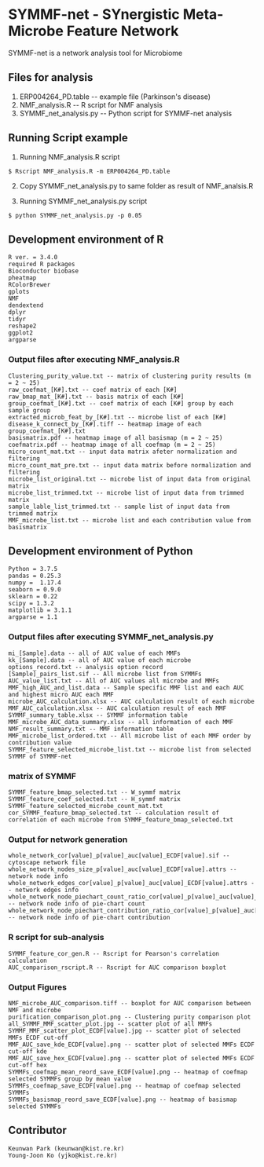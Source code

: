 # SYMMF-net - SYnergistic Meta-Microbe Feature Network
SYMMF-net is a network analysis tool for Microbiome 


## Files for analysis

1. ERP004264_PD.table -- example file (Parkinson's disease)
2. NMF_analysis.R -- R script for NMF analysis
3. SYMMF_net_analysis.py -- Python script for SYMMF-net analysis

## Running Script example

1. Running NMF_analysis.R script

  ```
  $ Rscript NMF_analysis.R -m ERP004264_PD.table
  ```
  
2. Copy SYMMF_net_analysis.py to same folder as result of NMF_analsis.R

3. Running SYMMF_net_analysis.py script
  
  ```
  $ python SYMMF_net_analysis.py -p 0.05
  ```

## Development environment of R
  ```
  R ver. = 3.4.0
  required R packages
  Bioconductor biobase
  pheatmap
  RColorBrewer
  gplots
  NMF
  dendextend
  dplyr
  tidyr
  reshape2
  ggplot2
  argparse
  ```
### Output files after executing NMF_analysis.R
  
  ```
  Clustering_purity_value.txt -- matrix of clustering purity results (m = 2 ~ 25)
  raw_coefmat_[K#].txt -- coef matrix of each [K#]
  raw_bmap_mat_[K#].txt -- basis matrix of each [K#]
  group_coefmat_[K#].txt -- coef matrix of each [K#] group by each sample group
  extracted_microb_feat_by_[K#].txt -- microbe list of each [K#]
  disease_k_connect_by_[K#].tiff -- heatmap image of each group_coefmat_[K#].txt
  basismatrix.pdf -- heatmap image of all basismap (m = 2 ~ 25)
  coefmatrix.pdf -- heatmap image of all coefmap (m = 2 ~ 25)
  micro_count_mat.txt -- input data matrix afeter normalization and filtering
  micro_count_mat_pre.txt -- input data matrix before normalization and filtering
  microbe_list_original.txt -- microbe list of input data from original matrix
  microbe_list_trimmed.txt -- microbe list of input data from trimmed matrix
  sample_lable_list_trimmed.txt -- sample list of input data from trimmed matrix
  MMF_microbe_list.txt -- microbe list and each contribution value from basismatrix
  ```
  
## Development environment of Python
  ```
  Python = 3.7.5
  pandas = 0.25.3
  numpy =  1.17.4
  seaborn = 0.9.0
  sklearn = 0.22
  scipy = 1.3.2
  matplotlib = 3.1.1
  argparse = 1.1
  ```
  
### Output files after executing SYMMF_net_analysis.py
  
  ```
  mi_[Sample].data -- all of AUC value of each MMFs
  kk_[Sample].data -- all of AUC value of each microbe
  options_record.txt -- analysis option record
  [Sample]_pairs_list.sif -- All microbe list from SYMMFs
  AUC_value_list.txt -- All of AUC values all microbe and MMFs
  MMF_high_AUC_and_list.data -- Sample specific MMF list and each AUC and highest micro AUC each MMF
  microbe_AUC_calculation.xlsx -- AUC calculation result of each microbe
  MMF_AUC_calculation.xlsx -- AUC calculation result of each MMF
  SYMMF_summary_table.xlsx -- SYMMF information table
  MMF_microbe_AUC_data_summary.xlsx -- all information of each MMF
  NMF_result_summary.txt -- MMF information table
  MMF_microbe_list_ordered.txt -- All microbe list of each MMF order by contribution value
  SYMMF_feature_selected_microbe_list.txt -- microbe list from selected SYMMF of SYMMF-net
  ```
  
### matrix of SYMMF
 
 ```
 SYMMF_feature_bmap_selected.txt -- W_symmf matrix
 SYMMF_feature_coef_selected.txt -- H_symmf matrix
 SYMMF_feature_selected_microbe_count_mat.txt
 cor_SYMMF_feature_bmap_selected.txt -- calculation result of correlation of each microbe from SYMMF_feature_bmap_selected.txt
 ```
 
### Output for network generation
 
 ```
 whole_network_cor[value]_p[value]_auc[value]_ECDF[value].sif -- cytoscape network file
 whole_network_nodes_size_p[value]_auc[value]_ECDF[value].attrs -- network node info
 whole_network_edges_cor[value]_p[value]_auc[value]_ECDF[value].attrs -- network edges info
 whole_network_node_piechart_count_ratio_cor[value]_p[value]_auc[value]_ECDF[value].table -- network node info of pie-chart count
 whole_network_node_piechart_contribution_ratio_cor[value]_p[value]_auc[value]_ECDF[value].table -- network node info of pie-chart contribution
 ```

### R script for sub-analysis

  ```
  SYMMF_feature_cor_gen.R -- Rscript for Pearson's correlation calculation
  AUC_comparison_rscript.R -- Rscript for AUC comparison boxplot
  ```
  
### Output Figures

  ```
  NMF_microbe_AUC_comparison.tiff -- boxplot for AUC comparison between NMF and microbe
  purification_comparison_plot.png -- Clustering purity comparison plot
  all_SYMMF_MMF_scatter_plot.jpg -- scatter plot of all MMFs
  SYMMF_MMF_scatter_plot_ECDF[value].jpg -- scatter plot of selected MMFs ECDF cut-off
  MMF_AUC_save_kde_ECDF[value].png -- scatter plot of selected MMFs ECDF cut-off kde
  MMF_AUC_save_hex_ECDF[value].png -- scatter plot of selected MMFs ECDF cut-off hex
  SYMMFs_coefmap_mean_reord_save_ECDF[value].png -- heatmap of coefmap selected SYMMFs group by mean value
  SYMMFs_coefmap_save_ECDF[value].png -- heatmap of coefmap selected SYMMFs
  SYMMFs_basismap_reord_save_ECDF[value].png -- heatmap of basismap selected SYMMFs
  ```
  
## Contributor

  ```
  Keunwan Park (keunwan@kist.re.kr)
  Young-Joon Ko (yjko@kist.re.kr)
  ```
